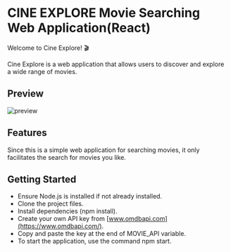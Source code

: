 # CINE EXPLORE Movie Searching Web Application(React)

Welcome to Cine Explore! 🎬

Cine Explore is a web application that allows users to discover and explore a wide range of movies.

## Preview

![preview](./public/preview.gif)

## Features

Since this is a simple web application for searching movies, it only facilitates the search for movies you like.

## Getting Started

- Ensure Node.js is installed if not already installed.
- Clone the project files.
- Install dependencies (npm install).
- Create your own API key from [www.omdbapi.com](https://www.omdbapi.com/).
- Copy and paste the key at the end of MOVIE_API variable.
- To start the application, use the command npm start.
